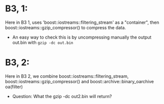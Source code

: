# B3, 1:
  Here in B3 1, uses 'boost::iostreams::filtering_stream' as a "container", then boost::iostreams::gzip_compressor()
  to compress the data.

  - An easy way to check this is by uncompressing manually the output out.bin with `gzip -dc out.bin`

# B3, 2:
  Here in B3 2, we combine boost::iostreams::filtering_stream, boost::iostreams::gzip_compressor() and boost::archive::binary_oarchive oa(filter)
  
  - Question: What the gzip -dc out2.bin will return?
